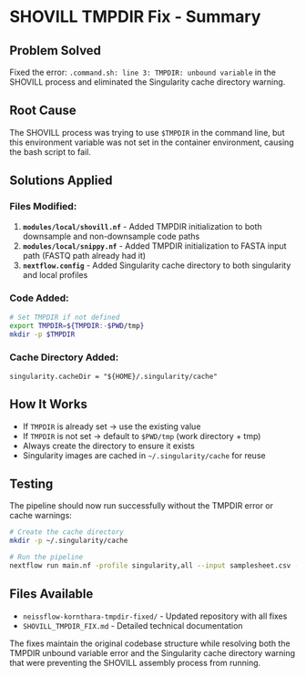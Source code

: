 # SHOVILL TMPDIR Fix - Summary

## Problem Solved
Fixed the error: `.command.sh: line 3: TMPDIR: unbound variable` in the SHOVILL process and eliminated the Singularity cache directory warning.

## Root Cause
The SHOVILL process was trying to use `$TMPDIR` in the command line, but this environment variable was not set in the container environment, causing the bash script to fail.

## Solutions Applied

### Files Modified:
1. **`modules/local/shovill.nf`** - Added TMPDIR initialization to both downsample and non-downsample code paths
2. **`modules/local/snippy.nf`** - Added TMPDIR initialization to FASTA input path (FASTQ path already had it)
3. **`nextflow.config`** - Added Singularity cache directory to both singularity and local profiles

### Code Added:
```bash
# Set TMPDIR if not defined
export TMPDIR=${TMPDIR:-$PWD/tmp}
mkdir -p $TMPDIR
```

### Cache Directory Added:
```nextflow
singularity.cacheDir = "${HOME}/.singularity/cache"
```

## How It Works
- If `TMPDIR` is already set → use the existing value
- If `TMPDIR` is not set → default to `$PWD/tmp` (work directory + tmp)
- Always create the directory to ensure it exists
- Singularity images are cached in `~/.singularity/cache` for reuse

## Testing
The pipeline should now run successfully without the TMPDIR error or cache warnings:

```bash
# Create the cache directory
mkdir -p ~/.singularity/cache

# Run the pipeline
nextflow run main.nf -profile singularity,all --input samplesheet.csv --outdir results --only_fastq
```

## Files Available
- `neissflow-kornthara-tmpdir-fixed/` - Updated repository with all fixes
- `SHOVILL_TMPDIR_FIX.md` - Detailed technical documentation

The fixes maintain the original codebase structure while resolving both the TMPDIR unbound variable error and the Singularity cache directory warning that were preventing the SHOVILL assembly process from running.